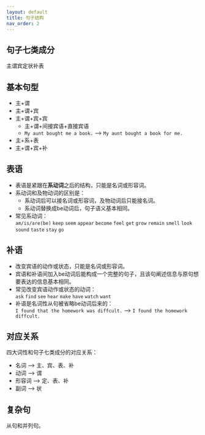 ```yaml
---
layout: default
title: 句子结构
nav_order: 2
---
```


## 句子七类成分

主谓宾定状补表

## 基本句型

- 主+谓
- 主+谓+宾
- 主+谓+宾+宾
    - 主+谓+间接宾语+直接宾语
    - `My aunt bought me a book.` --> `My aunt bought a book for me.`
- 主+系+表
- 主+谓+宾+补

## 表语
- 表语是紧跟在**系动词**之后的结构，只能是名词或形容词。
- 系动词和及物动词的区别是：
    - 系动词后可以接名词或形容词，及物动词后只能接名词。
    - 系动词替换成be动词后，句子语义基本相同。
- 常见系动词：<br>
`am/is/are(be)` `keep` `seem` `appear` `become` `feel` `get` `grow` `remain` `smell` `look` `sound` `taste` `stay` `go`

## 补语
- 改变宾语的动作或状态，只能是名词或形容词。
- 宾语和补语间加入be动词后能构成一个完整的句子，且该句阐述信息与原句想要表达的信息基本相同。
- 常见改变宾语动作或状态的动词：<br>
`ask` `find` `see` `hear` `make` `have` `watch` `want`
- 补语是名词性从句被省略be动词后来的：<br>
`I found that the homework was diffcult.` --> `I found the homework diffcult.`


## 对应关系

四大词性和句子七类成分的对应关系：
- 名词 --> 主、宾、表、补
- 动词 --> 谓
- 形容词 --> 定、表、补
- 副词 --> 状


## 复杂句

从句和并列句。

